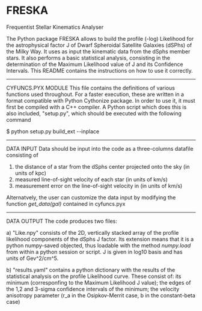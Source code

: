 # FRESKA
Frequentist Stellar Kinematics Analyser

The Python package FRESKA allows to build the profile (-log) Likelihood for the astrophysical factor J of Dwarf Spheroidal Satellite Galaxies (dSPhs) of the Milky Way. It uses as input the kinematic data from the dSphs member stars. It also performs a basic statistical analysis, consisting in the determination of the Maximum Likelihood value of J and its Confidence Intervals. This README contains the instructions on how to use it correctly.

-------------------------------------------------------------------------------------------------------------------------------

CYFUNCS.PYX MODULE
This file contains the definitions of various functions used throughout. For a faster execution, these are
written in a format compatible with Python Cythonize package. In order to use it, it must first be compiled with a C++ compiler. A Python script which does this is also included, "setup.py", which should be executed with the following command

$ python setup.py build_ext --inplace

-------------------------------------------------------------------------------------------------------------------------------

DATA INPUT
Data should be input into the code as a three-columns datafile consisting of

1) the distance of a star from the dSphs center projected onto the sky (in units of kpc)
2) measured line-of-sight velocity of each star (in units of km/s)
3) measurement error on the line-of-sight velocity in (in units of km/s)

Alternatvely, the user can customize the data input by modifying the function *get_data(gal)* contained in cyfuncs.pyx 

-------------------------------------------------------------------------------------------------------------------------------

DATA OUTPUT
The code produces two files:

a) "Like.npy" consists of the 2D, vertically stacked array of the profile likelihood components of the dSphs J factor. Its extension means that it is a python numpy-saved objected, thus loadable with the method *numpy.load* from within a python session or script. J is given in log10 basis and has units of Gev^2/cm^5. 

b) "results.yaml" contains a python dictionary with the results of the statistical analysis on the profile
  Likelihood curve. These consist of: its minimum (corresponfing to the Maximum Likelihood J value); the edges of the 1,2 and 3-sigma confidence intervals of the minimum; the velocity anisotropy parameter (r_a in the Osipkov-Merrit case, b in the constant-beta case) 

